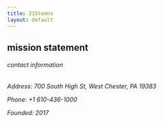```yaml
---
title: 215teens
layout: default
---
```

<h2>mission statement</h2>










<h6>contact information</h6>
<h6>
<p>Address: 700 South High St, West Chester, PA 19383</p>
<p>Phone: +1 610-436-1000</p>
<p>Founded: 2017</p>
</h6>
